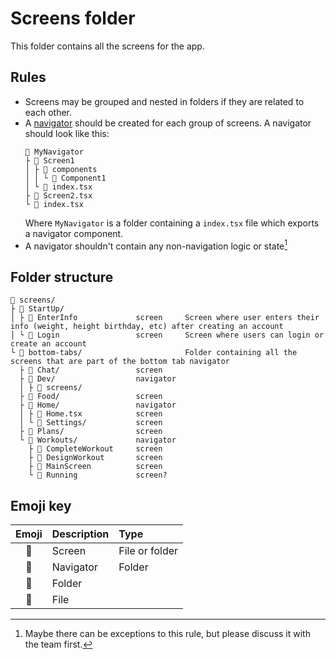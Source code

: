 # Screens folder

This folder contains all the screens for the app.

## Rules

- Screens may be grouped and nested in folders if they are related to each other.
- A [navigator][1] should be created for each group of screens. A navigator should look like this:
  ```
  🧭 MyNavigator
  ├ 📲 Screen1
  │ ├ 📂 components
  │ │ └ 📄 Component1
  │ └ 📄 index.tsx
  ├ 📲 Screen2.tsx
  └ 📄 index.tsx
  ```
  Where `MyNavigator` is a folder containing a `index.tsx` file which exports a navigator component.
- A navigator shouldn't contain any non-navigation logic or state[^1]

[^1]: Maybe there can be exceptions to this rule, but please discuss it with the team first.

## Folder structure

```
📂 screens/
├ 📂 StartUp/
│ ├ 📲 EnterInfo             screen     Screen where user enters their info (weight, height birthday, etc) after creating an account
│ └ 📲 Login                 screen     Screen where users can login or create an account
└ 📂 bottom-tabs/                       Folder containing all the screens that are part of the bottom tab navigator
  ├ 📲 Chat/                 screen
  ├ 🧭 Dev/                  navigator
  │ ├ 📂 screens/
  ├ 📲 Food/                 screen
  ├ 🧭 Home/                 navigator
  │ ├ 📲 Home.tsx            screen
  │ └ 📲 Settings/           screen
  ├ 📲 Plans/                screen
  └ 🧭 Workouts/             navigator
    ├ 📲 CompleteWorkout     screen
    ├ 📲 DesignWorkout       screen
    ├ 📲 MainScreen          screen
    └ 📲 Running             screen?
```

## Emoji key

| Emoji | Description | Type           |
| :---: | :---------- | :------------- |
|  📲   | Screen      | File or folder |
|  🧭   | Navigator   | Folder         |
|  📂   | Folder      |                |
|  📄   | File        |                |

<!-- Links -->

[1]: https://reactnavigation.org/docs/nesting-navigators
